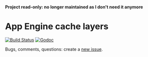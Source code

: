 **Project read-only: no longer maintained as I don't need it anymore**

# App Engine cache layers

[![Build Status][1]][2] [![Godoc][3]][4]

Bugs, comments, questions: create a [new issue][5].

[1]: https://github.com/StalkR/aecache/actions/workflows/build.yml/badge.svg
[2]: https://github.com/StalkR/aecache/actions/workflows/build.yml
[3]: https://godoc.org/github.com/StalkR/aecache?status.png
[4]: https://godoc.org/github.com/StalkR/aecache
[5]: https://github.com/StalkR/aecache/issues/new
